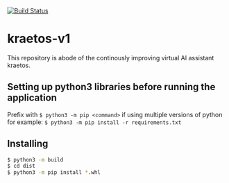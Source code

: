 [![Build Status](https://app.travis-ci.com/sinhadotabhinav/kraetos-v1.svg?branch=develop)](https://app.travis-ci.com/sinhadotabhinav/kraetos-v1)

# kraetos-v1

This repository is abode of the continously improving virtual AI assistant kraetos.

## Setting up python3 libraries before running the application

Prefix with `$ python3 -m pip <command>` if using multiple versions of python for example: `$ python3 -m pip install -r requirements.txt`

## Installing

```bash
$ python3 -m build
$ cd dist
$ python3 -m pip install *.whl
```
